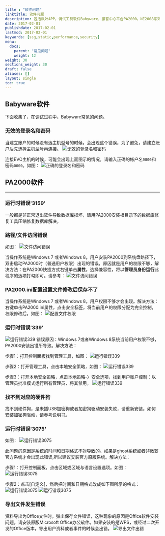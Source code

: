 ```yaml
---
title : "软件问题"
linktitle: 软件问题
description: 包括枫叶APP，调试工具软件Babyware，接警中心平台PA2000，NE2008系列软件等，如果发现新的问题请及时联系我们。
date: 2017-02-01
publishdate: 2017-02-01
lastmod: 2017-02-01
keywords: [ssg,static,performance,security]
menu:
  docs:
    parent: "常见问题"
    weight: 12
weight: 30
sections_weight: 30
draft: false
aliases: []
layout: single
toc: true
---
```


## Babyware软件

下面收集了，在调试过程中，Babyware常见的问题。

### 无效的登录名和密码

当建立账户的时候没有选主机型号的时候，会出现这个错误，为了避免，请建立账户后先选择主机型号再连接。
![无效的登录名和密码](images/babyware-invalid-account-password.png)

连接EVO主机的时候，可能会出现上面图示的情况，请输入正确的帐户名`0000`和密码`0000`。如图：
![正确的登录名和密码](images/babyware-valid-account-password.png)

## PA2000软件

---

### 运行时错误'3159'

一般都是非正常退出软件导致数据库损坏，请用PA2000安装根目录下的数据库修复工具压缩修复数据库解决。

### 路径/文件访问错误

如图：
![文件访问错误](images/pa2000-file-accesss-error.png)

当操作系统是Windows 7 或者Windows 8，用户安装PA2000到系统盘路径下，双击启动PA2000时（普通用户权限）出现的错误，原因就是用户的权限不够，解决方法：在PA2000快捷方式右键单击**属性**，选择兼容性，将以**管理员身份运行**此程序的选项打勾即可。请参考：
![文件访问错误](images/pa2000-start-admin.png)

### PA2000.ini配置设置文件修改后保存不了

当操作系统是Windows 7 或者Windows 8，用户权限不够才会出现。解决方法：右键单击PA2000.ini属性，点击安全标签，将当前用户的权限分配为完全控制，权限修改后，如图：
![配置文件权限](images/pa2000-ini-permission.png)

### 运行时错误'339'

![运行错误339](images/pa2000-error-339.png)
错误原因：Windows 7或者Windows 8系统当前用户权限不够，PA2000安装出错所导致。解决方法：

步骤1：打开控制面板找到管理工具，如图：
![运行错误339](images/pa2000-error-339-1.png)

步骤2：打开管理工具，点击本地安全策略，如图：
![运行错误339](images/pa2000-error-339-2.png)

步骤3：打开本地安全策略，点击本地策略-〉安全选项，找到用户账户控制：以管理员批准模式运行所有管理员，将其禁用。
![运行错误339](images/pa2000-error-339-3.png)

### 找不到对应的硬件狗

找不到硬件狗，是未插USB加密狗或者加密狗驱动安装失败，请重新安装，如何安装加密狗驱动，请参考说明书。

### 运行时错误'3075'

如图：
![运行错误3075](images/pa2000-error-3075.png)

此问题的原因是系统的时间和日期格式不对导致的。如果是ghost系统或者非微软官方系统才会出现此错误,所以建议安装官方原版系统。解决方法：

步骤1：打开控制面板，点击区域或区域与语言设置选项。如图：
![运行错误3075](images/pa2000-error-3075-1.png)

步骤2：点击[自定义]，然后把时间和日期格式改成如下图所示的格式：
![运行错误3075](images/pa2000-error-3075-2.png)
![运行错误3075](images/pa2000-error-3075-3.png)

### 导出文件发生错误

资料导出为Office文件时，弹出保存文件错误，这种现象的原因是Office软件安装问题。请安装原版Microsoft Office办公软件。如果安装的是WPS，或经过二次开发的Office版本，导出用户资料或者事件的时候会出错。
![导出文件出错](images/pa2000-export-error.png)
